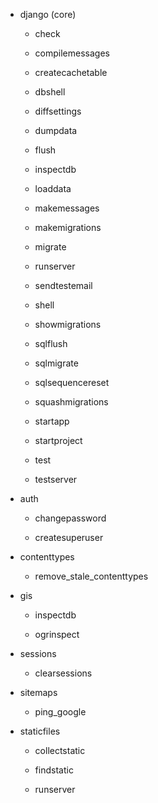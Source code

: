 - django (core)
  - check

  - compilemessages

  - createcachetable

  - dbshell

  - diffsettings

  - dumpdata

  - flush

  - inspectdb

  - loaddata

  - makemessages

  - makemigrations

  - migrate

  - runserver

  - sendtestemail

  - shell

  - showmigrations

  - sqlflush

  - sqlmigrate

  - sqlsequencereset

  - squashmigrations

  - startapp

  - startproject

  - test
  
  - testserver

- auth
  - changepassword

  - createsuperuser

- contenttypes
  - remove_stale_contenttypes

- gis
  - inspectdb
  
  - ogrinspect

- sessions
  - clearsessions

- sitemaps
  - ping_google

- staticfiles
  - collectstatic
  
  - findstatic

  - runserver
